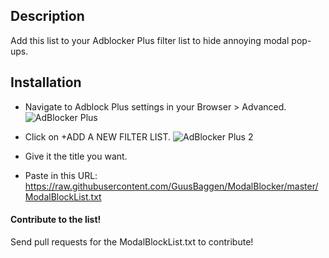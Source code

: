 ## Description

Add this list to your Adblocker Plus filter list to hide annoying modal pop-ups. 

## Installation 

- Navigate to Adblock Plus settings in your Browser > Advanced.
![AdBlocker Plus](https://github.com/GuusBaggen/ModalBlocker/blob/master/images/Install%20modal%202.png "AdBlocker Plus")
- Click on +ADD A NEW FILTER LIST.
![AdBlocker Plus 2](https://github.com/GuusBaggen/ModalBlocker/blob/master/images/Install%20modal.png "AdBlocker Plus 2")

- Give it the title you want.

- Paste in this URL: https://raw.githubusercontent.com/GuusBaggen/ModalBlocker/master/ModalBlockList.txt

#### Contribute to the list!

Send pull requests for the ModalBlockList.txt to contribute!